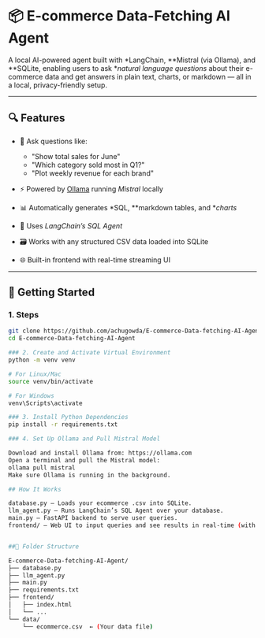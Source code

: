 # 📦 E-commerce Data-Fetching AI Agent

A local AI-powered agent built with *LangChain, **Mistral (via Ollama), and **SQLite, enabling users to ask **natural language questions* about their e-commerce data and get answers in plain text, charts, or markdown — all in a local, privacy-friendly setup.

---

## 🔍 Features

- 💬 Ask questions like:
  - "Show total sales for June"
  - "Which category sold most in Q1?"
  - "Plot weekly revenue for each brand"

- ⚡ Powered by [Ollama](https://ollama.com) running *Mistral* locally
- 📊 Automatically generates *SQL, **markdown tables, and **charts*
- 🧠 Uses *LangChain’s SQL Agent*
- 🗃 Works with any structured CSV data loaded into SQLite
- 🌐 Built-in frontend with real-time streaming UI

---

## 🚀 Getting Started

### 1. Steps

```bash
git clone https://github.com/achugowda/E-commerce-Data-fetching-AI-Agent.git
cd E-commerce-Data-fetching-AI-Agent

### 2. Create and Activate Virtual Environment
python -m venv venv

# For Linux/Mac
source venv/bin/activate

# For Windows
venv\Scripts\activate

### 3. Install Python Dependencies
pip install -r requirements.txt

### 4. Set Up Ollama and Pull Mistral Model

Download and install Ollama from: https://ollama.com
Open a terminal and pull the Mistral model:
ollama pull mistral
Make sure Ollama is running in the background.

## How It Works

database.py – Loads your ecommerce .csv into SQLite.
llm_agent.py – Runs LangChain’s SQL Agent over your database.
main.py – FastAPI backend to serve user queries.
frontend/ – Web UI to input queries and see results in real-time (with markdown + charts).


##📂 Folder Structure

E-commerce-Data-fetching-AI-Agent/
├── database.py
├── llm_agent.py
├── main.py
├── requirements.txt
├── frontend/
│   ├── index.html
│   └── ...
└── data/
    └── ecommerce.csv  ← (Your data file)
